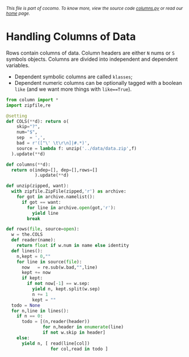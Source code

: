 <small>_This file is part of cocomo. To know more, view the source code [columns.py](../src/columns.py) or read our [home](https://github.com/ai-se/cocomo) page._</small>

# Handling Columns of Data

Rows contain columns of data.
Column headers are either `N` nums or `S`
symbols objects. Columns are divided
into independent and dependent variables.

+ Dependent symbolic columns are called `klasses`;
+ Dependent numeric columns can be optionally
  tagged with a boolean `like` (and we want more
   things with
  `like==True`).

````python
from column import *
import zipfile,re

@setting
def COLS(**d): return o( 
    skip="?",
    num="$",
    sep  = ',',
    bad = r'(["\' \t\r\n]|#.*)',
    source = lambda f: unzip('../data/data.zip',f)
  ).update(**d)

def columns(**d):
  return o(indep=[], dep=[],rows=[]
           ).update(**d)

def unzip(zipped, want):
  with zipfile.ZipFile(zipped,'r') as archive:
    for got in archive.namelist():
      if got == want: 
        for line in archive.open(got,'r'):
          yield line
        break

def rows(file, source=open):
  w = the.COLS
  def reader(name):
    return float if w.num in name else identity
  def lines(): 
    n,kept = 0,""
    for line in source(file):
      now   = re.sub(w.bad,"",line)
      kept += now
      if kept:
        if not now[-1] == w.sep:
          yield n, kept.split(w.sep)
          n += 1
          kept = "" 
  todo = None
  for n,line in lines():
    if n == 0:
      todo = [(n,reader(header))
              for n,header in enumerate(line)
              if not w.skip in header]
    else:
      yield n, [ read(line[col]) 
                 for col,read in todo ]

````
